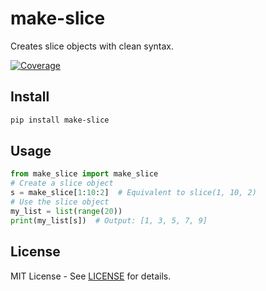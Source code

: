 # make-slice

Creates slice objects with clean syntax.

[![Coverage](https://codecov.io/gh/0x00-pl/make_slice/branch/main/graph/badge.svg)](https://codecov.io/gh/0x00-pl/make_slice)

## Install

```bash
pip install make-slice
```

## Usage

```python
from make_slice import make_slice
# Create a slice object
s = make_slice[1:10:2]  # Equivalent to slice(1, 10, 2)
# Use the slice object
my_list = list(range(20))
print(my_list[s])  # Output: [1, 3, 5, 7, 9]
```


## License

MIT License - See [LICENSE](LICENSE) for details.
